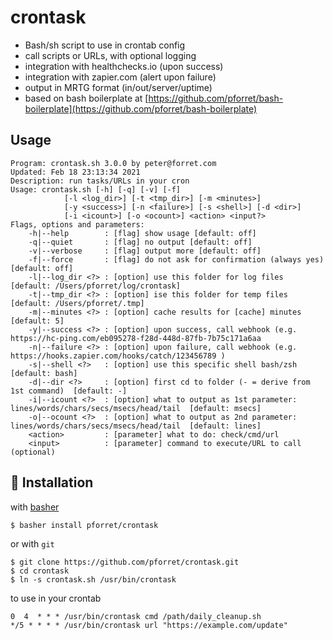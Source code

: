 # crontask
* Bash/sh script to use in crontab config
* call scripts or URLs, with optional logging
* integration with healthchecks.io (upon success)
* integration with zapier.com (alert upon failure)
* output in MRTG format (in/out/server/uptime)
* based on bash boilerplate at [https://github.com/pforret/bash-boilerplate](https://github.com/pforret/bash-boilerplate)

## Usage 
```
Program: crontask.sh 3.0.0 by peter@forret.com
Updated: Feb 18 23:13:34 2021
Description: run tasks/URLs in your cron
Usage: crontask.sh [-h] [-q] [-v] [-f] 
            [-l <log_dir>] [-t <tmp_dir>] [-m <minutes>] 
            [-y <success>] [-n <failure>] [-s <shell>] [-d <dir>] 
            [-i <icount>] [-o <ocount>] <action> <input?>
Flags, options and parameters:
    -h|--help        : [flag] show usage [default: off]
    -q|--quiet       : [flag] no output [default: off]
    -v|--verbose     : [flag] output more [default: off]
    -f|--force       : [flag] do not ask for confirmation (always yes) [default: off]
    -l|--log_dir <?> : [option] use this folder for log files   [default: /Users/pforret/log/crontask]
    -t|--tmp_dir <?> : [option] ise this folder for temp files  [default: /Users/pforret/.tmp]
    -m|--minutes <?> : [option] cache results for [cache] minutes  [default: 5]
    -y|--success <?> : [option] upon success, call webhook (e.g. https://hc-ping.com/eb095278-f28d-448d-87fb-7b75c171a6aa
    -n|--failure <?> : [option] upon failure, call webhook (e.g. https://hooks.zapier.com/hooks/catch/123456789 )
    -s|--shell <?>   : [option] use this specific shell bash/zsh  [default: bash]
    -d|--dir <?>     : [option] first cd to folder (- = derive from 1st command)  [default: -]
    -i|--icount <?>  : [option] what to output as 1st parameter: lines/words/chars/secs/msecs/head/tail  [default: msecs]
    -o|--ocount <?>  : [option] what to output as 2nd parameter: lines/words/chars/secs/msecs/head/tail  [default: lines]
    <action>         : [parameter] what to do: check/cmd/url
    <input>          : [parameter] command to execute/URL to call (optional)           
```

## 🚀 Installation

with [basher](https://github.com/basherpm/basher)

	$ basher install pforret/crontask

or with `git`

	$ git clone https://github.com/pforret/crontask.git
	$ cd crontask
    $ ln -s crontask.sh /usr/bin/crontask

to use in your crontab

	0  4  * * * /usr/bin/crontask cmd /path/daily_cleanup.sh
    */5 * * * * /usr/bin/crontask url "https://example.com/update"

